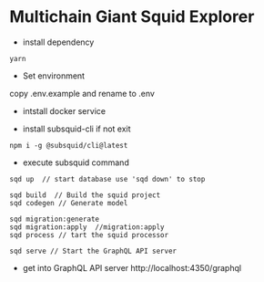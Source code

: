 # Multichain Giant Squid Explorer

- install dependency

```
yarn 
```

- Set environment

copy .env.example and rename to .env

- intstall docker service

- install subsquid-cli if not exit

```
npm i -g @subsquid/cli@latest
```

- execute subsquid command

```
sqd up  // start database use 'sqd down' to stop

sqd build  // Build the squid project
sqd codegen // Generate model

sqd migration:generate 
sqd migration:apply  //migration:apply
sqd process // tart the squid processor

sqd serve // Start the GraphQL API server

```

- get into GraphQL API server http://localhost:4350/graphql

